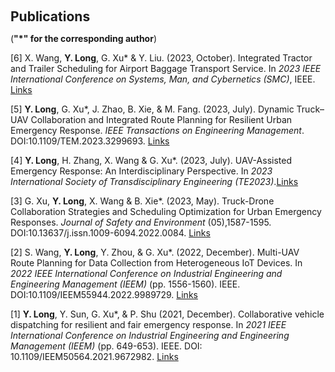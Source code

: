 <h1 id="publications"></h1>
<h2 style="margin: 60px 0px 10px;">Publications</h2>

(**"*" for the corresponding author**)

[6] X. Wang, <b>Y. Long</b>, G. Xu* & Y. Liu. (2023, October). Integrated Tractor and Trailer Scheduling for Airport Baggage Transport Service. In <i>2023 IEEE International Conference on Systems, Man, and Cybernetics (SMC)</i>, IEEE. [Links](https://ieeexplore.ieee.org/abstract/document/10394484/)

[5] <b>Y. Long</b>, G. Xu*, J. Zhao, B. Xie, & M. Fang. (2023, July). Dynamic Truck–UAV Collaboration and Integrated Route Planning for Resilient Urban Emergency Response. <i>IEEE Transactions on Engineering Management</i>. DOI:10.1109/TEM.2023.3299693. [Links](https://ieeexplore.ieee.org/abstract/document/10394484/](https://ieeexplore.ieee.org/abstract/document/10229971))
 
[4] <b>Y. Long</b>, H. Zhang, X. Wang & G. Xu*. (2023, July). UAV-Assisted Emergency Response: An Interdisciplinary Perspective. In <i>2023 International Society of Transdisciplinary Engineering (TE2023)</i>.[Links](https://ieeexplore.ieee.org/abstract/document/10394484/](https://ieeexplore.ieee.org/abstract/document/10229971)](https://books.google.com.hk/books?id=5eDjEAAAQBAJ&pg=PA771&lpg=PA771&dq=%22UAV-Assisted+Emergency+Response:+An+Interdisciplinary+Perspective%22&source=bl&ots=U2Q-m1pvLe&sig=ACfU3U3JG0rIeyFSBnS9LgtP67z4E-tNaQ&hl=zh-CN&sa=X&ved=2ahUKEwjVo5aB2NqEAxUXcPUHHU7YCLsQ6AF6BAgWEAM#v=onepage&q=%22UAV-Assisted%20Emergency%20Response%3A%20An%20Interdisciplinary%20Perspective%22&f=false))

[3] G. Xu, <b>Y. Long</b>, X. Wang & B. Xie*. (2023, May). Truck-Drone Collaboration Strategies and Scheduling Optimization for Urban Emergency Responses. <i>Journal of Safety and Environment</i> (05),1587-1595. DOI:10.13637/j.issn.1009-6094.2022.0084. [Links](https://www.cnki.net/KCMS/detail/detail.aspx?dbcode=CJFD&dbname=CJFDLAST2023&filename=AQHJ202305028&uniplatform=OVERSEA&v=1pKKxjUEkwC08v_kFh9m7yE0RN2bA2c7tsH0X63tWSL3JQXxEIxMFdArLtn4-bAQ)

[2] S. Wang, <b>Y. Long</b>, Y. Zhou, & G. Xu*. (2022, December). Multi-UAV Route Planning for Data Collection from Heterogeneous IoT Devices. In <i>2022 IEEE International Conference on Industrial Engineering and Engineering Management (IEEM)</i> (pp. 1556-1560). IEEE. DOI:10.1109/IEEM55944.2022.9989729. [Links](https://ieeexplore.ieee.org/abstract/document/9989729)

[1] <b>Y. Long</b>, Y. Sun, G. Xu*, & P. Shu (2021, December). Collaborative vehicle dispatching for resilient and fair emergency response. In <i>2021 IEEE International Conference on Industrial Engineering and Engineering Management (IEEM)</i> (pp. 649-653). IEEE. DOI: 10.1109/IEEM50564.2021.9672982. [Links](https://ieeexplore.ieee.org/document/9672982)


